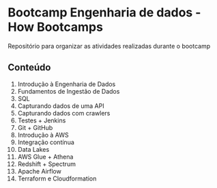 # Bootcamp Engenharia de dados - How Bootcamps
Repositório para organizar as atividades realizadas durante o bootcamp
## Conteúdo
1. Introdução à Engenharia de Dados
2. Fundamentos de Ingestão de Dados
3. SQL
4. Capturando dados de uma API
5. Capturando dados com crawlers
6. Testes + Jenkins
7. Git + GitHub
8. Introdução à AWS
9. Integração contínua
10. Data Lakes
11. AWS Glue + Athena
12. Redshift + Spectrum
13. Apache Airflow
14. Terraform e Cloudformation
